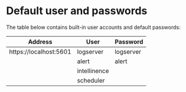 Default user and passwords
==========================

The table below contains built-in user accounts and default passwords:

|Address		|User		|Password	|
|-----------------------|---------------|----------	|
|https://localhost:5601	|logserver 	|logserver	|
|			|alert		|alert		|
|			|intellinence	|		|
|			|scheduler	|		|
